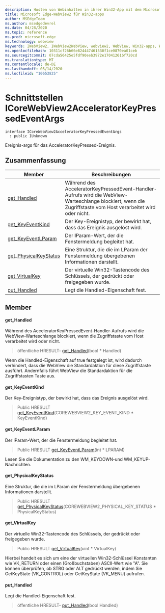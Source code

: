 ```yaml
---
description: Hosten von Webinhalten in ihrer Win32-App mit dem Microsoft Edge WebView2-Steuerelement
title: Microsoft Edge-WebView2 für Win32-apps
author: MSEdgeTeam
ms.author: msedgedevrel
ms.date: 04/28/2020
ms.topic: reference
ms.prod: microsoft-edge
ms.technology: webview
keywords: IWebView2, IWebView2WebView, webview2, WebView, Win32-apps, Win32, Edge, ICoreWebView2, ICoreWebView2Controller, Browser-Steuerelement, Edge-HTML
ms.openlocfilehash: 10311cf26b66e824447461530f1ce0870ea01ceb
ms.sourcegitcommit: 07cda56425e5fdf90eeb3972e17041261bf720cd
ms.translationtype: MT
ms.contentlocale: de-DE
ms.lasthandoff: 05/14/2020
ms.locfileid: "10653825"
---
```

# Schnittstellen ICoreWebView2AcceleratorKeyPressedEventArgs 

```
interface ICoreWebView2AcceleratorKeyPressedEventArgs
  : public IUnknown
```

Ereignis-args für das AcceleratorKeyPressed-Ereignis.

## Zusammenfassung

 Member                        | Beschreibungen
--------------------------------|---------------------------------------------
[get_Handled](#get_handled) | Während des AcceleratorKeyPressedEvent-Handler-Aufrufs wird die WebView-Warteschlange blockiert, wenn die Zugriffstaste vom Host verarbeitet wird oder nicht.
[get_KeyEventKind](#get_keyeventkind) | Der Key-Ereignistyp, der bewirkt hat, dass das Ereignis ausgelöst wird.
[get_KeyEventLParam](#get_keyeventlparam) | Der lParam-Wert, der die Fenstermeldung begleitet hat.
[get_PhysicalKeyStatus](#get_physicalkeystatus) | Eine Struktur, die die im LParam der Fenstermeldung übergebenen Informationen darstellt.
[get_VirtualKey](#get_virtualkey) | Der virtuelle Win32-Tastencode des Schlüssels, der gedrückt oder freigegeben wurde.
[put_Handled](#put_handled) | Legt die Handled-Eigenschaft fest.

## Member

#### get_Handled 

Während des AcceleratorKeyPressedEvent-Handler-Aufrufs wird die WebView-Warteschlange blockiert, wenn die Zugriffstaste vom Host verarbeitet wird oder nicht.

> öffentliche HRESULT- [get_Handled](#get_handled)(bool * Handled)

Wenn die Handled-Eigenschaft auf true festgelegt ist, wird dadurch verhindert, dass die WebView die Standardaktion für diese Zugriffstaste ausführt. Andernfalls führt WebView die Standardaktion für die Zugriffstasten Taste aus.

#### get_KeyEventKind 

Der Key-Ereignistyp, der bewirkt hat, dass das Ereignis ausgelöst wird.

> Public HRESULT [get_KeyEventKind](#get_keyeventkind)(COREWEBVIEW2_KEY_EVENT_KIND * KeyEventKind)

#### get_KeyEventLParam 

Der lParam-Wert, der die Fenstermeldung begleitet hat.

> Public HRESULT [get_KeyEventLParam](#get_keyeventlparam)(int * LPARAM)

Lesen Sie die Dokumentation zu den WM_KEYDOWN-und WM_KEYUP-Nachrichten.

#### get_PhysicalKeyStatus 

Eine Struktur, die die im LParam der Fenstermeldung übergebenen Informationen darstellt.

> Public HRESULT [get_PhysicalKeyStatus](#get_physicalkeystatus)(COREWEBVIEW2_PHYSICAL_KEY_STATUS * PhysicalKeyStatus)

#### get_VirtualKey 

Der virtuelle Win32-Tastencode des Schlüssels, der gedrückt oder freigegeben wurde.

> Public HRESULT [get_VirtualKey](#get_virtualkey)(uint * VirtualKey)

Hierbei handelt es sich um eine der virtuellen Win32-Schlüssel Konstanten wie VK_RETURN oder einen (Großbuchstaben) ASCII-Wert wie "A". Sie können überprüfen, ob STRG oder ALT gedrückt werden, indem Sie GetKeyState (VK_CONTROL) oder GetKeyState (VK_MENU) aufrufen.

#### put_Handled 

Legt die Handled-Eigenschaft fest.

> öffentliche HRESULT- [put_Handled](#put_handled)(bool Handled)

